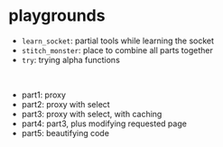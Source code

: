 # playgrounds

- `learn_socket`: partial tools while learning the socket
- `stitch_monster`: place to combine all parts together
- `try`: trying alpha functions

<br>

- part1: proxy
- part2: proxy with select
- part3: proxy with select, with caching
- part4: part3, plus modifying requested page
- part5: beautifying code